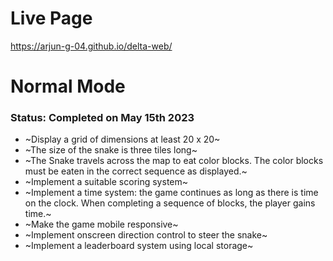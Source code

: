 # Live Page
https://arjun-g-04.github.io/delta-web/

# Normal Mode
### Status: Completed on May 15th 2023
* ~Display a grid of dimensions at least 20 x 20~
* ~The size of the snake is three tiles long~
* ~The Snake travels across the map to eat color blocks. The color blocks must be eaten in the correct sequence as displayed.~
* ~Implement a suitable scoring system~
* ~Implement a time system: the game continues as long as there is time on the clock. When completing a sequence of blocks, the player gains time.~
* ~Make the game mobile responsive~
* ~Implement onscreen direction control to steer the snake~
* ~Implement a leaderboard system using local storage~
